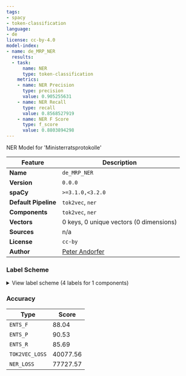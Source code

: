 ```yaml
---
tags:
- spacy
- token-classification
language:
- de
license: cc-by-4.0
model-index:
- name: de_MRP_NER
  results:
  - task:
      name: NER
      type: token-classification
    metrics:
    - name: NER Precision
      type: precision
      value: 0.905255631
    - name: NER Recall
      type: recall
      value: 0.8568527919
    - name: NER F Score
      type: f_score
      value: 0.8803894298
---
```

NER Model for 'Ministerratsprotokolle'

| Feature | Description |
| --- | --- |
| **Name** | `de_MRP_NER` |
| **Version** | `0.0.0` |
| **spaCy** | `>=3.1.0,<3.2.0` |
| **Default Pipeline** | `tok2vec`, `ner` |
| **Components** | `tok2vec`, `ner` |
| **Vectors** | 0 keys, 0 unique vectors (0 dimensions) |
| **Sources** | n/a |
| **License** | `cc-by` |
| **Author** | [Peter Andorfer]() |

### Label Scheme

<details>

<summary>View label scheme (4 labels for 1 components)</summary>

| Component | Labels |
| --- | --- |
| **`ner`** | `GPE`, `LOC`, `ORG`, `PER` |

</details>

### Accuracy

| Type | Score |
| --- | --- |
| `ENTS_F` | 88.04 |
| `ENTS_P` | 90.53 |
| `ENTS_R` | 85.69 |
| `TOK2VEC_LOSS` | 40077.56 |
| `NER_LOSS` | 77727.57 |
